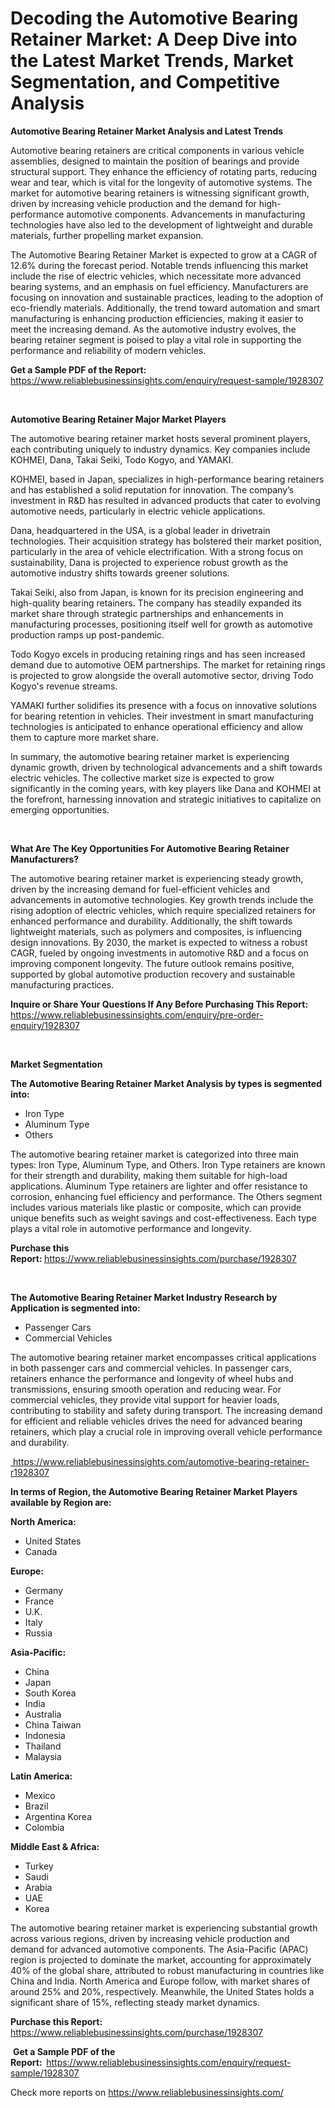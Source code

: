 <p><h1>Decoding the Automotive Bearing Retainer Market: A Deep Dive into the Latest Market Trends, Market Segmentation, and Competitive Analysis</h1></p><p><strong>Automotive Bearing Retainer Market Analysis and Latest Trends</strong></p>
<p><p>Automotive bearing retainers are critical components in various vehicle assemblies, designed to maintain the position of bearings and provide structural support. They enhance the efficiency of rotating parts, reducing wear and tear, which is vital for the longevity of automotive systems. The market for automotive bearing retainers is witnessing significant growth, driven by increasing vehicle production and the demand for high-performance automotive components. Advancements in manufacturing technologies have also led to the development of lightweight and durable materials, further propelling market expansion.</p><p>The Automotive Bearing Retainer Market is expected to grow at a CAGR of 12.6% during the forecast period. Notable trends influencing this market include the rise of electric vehicles, which necessitate more advanced bearing systems, and an emphasis on fuel efficiency. Manufacturers are focusing on innovation and sustainable practices, leading to the adoption of eco-friendly materials. Additionally, the trend toward automation and smart manufacturing is enhancing production efficiencies, making it easier to meet the increasing demand. As the automotive industry evolves, the bearing retainer segment is poised to play a vital role in supporting the performance and reliability of modern vehicles.</p></p>
<p><strong>Get a Sample PDF of the Report:&nbsp;</strong> <a href="https://www.reliablebusinessinsights.com/enquiry/request-sample/1928307?utm_campaign=96&utm_medium=2&utm_source=Github&utm_content=ia&utm_term=29032025&utm_id=automotive-bearing-retainer">https://www.reliablebusinessinsights.com/enquiry/request-sample/1928307</a></p>
<p>&nbsp;</p>
<p><strong>Automotive Bearing Retainer Major Market Players</strong></p>
<p><p>The automotive bearing retainer market hosts several prominent players, each contributing uniquely to industry dynamics. Key companies include KOHMEI, Dana, Takai Seiki, Todo Kogyo, and YAMAKI.</p><p>KOHMEI, based in Japan, specializes in high-performance bearing retainers and has established a solid reputation for innovation. The company’s investment in R&D has resulted in advanced products that cater to evolving automotive needs, particularly in electric vehicle applications.</p><p>Dana, headquartered in the USA, is a global leader in drivetrain technologies. Their acquisition strategy has bolstered their market position, particularly in the area of vehicle electrification. With a strong focus on sustainability, Dana is projected to experience robust growth as the automotive industry shifts towards greener solutions.</p><p>Takai Seiki, also from Japan, is known for its precision engineering and high-quality bearing retainers. The company has steadily expanded its market share through strategic partnerships and enhancements in manufacturing processes, positioning itself well for growth as automotive production ramps up post-pandemic.</p><p>Todo Kogyo excels in producing retaining rings and has seen increased demand due to automotive OEM partnerships. The market for retaining rings is projected to grow alongside the overall automotive sector, driving Todo Kogyo's revenue streams.</p><p>YAMAKI further solidifies its presence with a focus on innovative solutions for bearing retention in vehicles. Their investment in smart manufacturing technologies is anticipated to enhance operational efficiency and allow them to capture more market share.</p><p>In summary, the automotive bearing retainer market is experiencing dynamic growth, driven by technological advancements and a shift towards electric vehicles. The collective market size is expected to grow significantly in the coming years, with key players like Dana and KOHMEI at the forefront, harnessing innovation and strategic initiatives to capitalize on emerging opportunities.</p></p>
<p>&nbsp;</p>
<p><strong>What Are The Key Opportunities For Automotive Bearing Retainer Manufacturers?</strong></p>
<p><p>The automotive bearing retainer market is experiencing steady growth, driven by the increasing demand for fuel-efficient vehicles and advancements in automotive technologies. Key growth trends include the rising adoption of electric vehicles, which require specialized retainers for enhanced performance and durability. Additionally, the shift towards lightweight materials, such as polymers and composites, is influencing design innovations. By 2030, the market is expected to witness a robust CAGR, fueled by ongoing investments in automotive R&D and a focus on improving component longevity. The future outlook remains positive, supported by global automotive production recovery and sustainable manufacturing practices.</p></p>
<p><strong>Inquire or Share Your Questions If Any Before Purchasing This Report:</strong> <a href="https://www.reliablebusinessinsights.com/enquiry/pre-order-enquiry/1928307?utm_campaign=96&utm_medium=2&utm_source=Github&utm_content=ia&utm_term=29032025&utm_id=automotive-bearing-retainer">https://www.reliablebusinessinsights.com/enquiry/pre-order-enquiry/1928307</a></p>
<p>&nbsp;</p>
<p><strong>Market Segmentation</strong></p>
<p><strong>The Automotive Bearing Retainer Market Analysis by types is segmented into:</strong></p>
<p><ul><li>Iron Type</li><li>Aluminum Type</li><li>Others</li></ul></p>
<p><p>The automotive bearing retainer market is categorized into three main types: Iron Type, Aluminum Type, and Others. Iron Type retainers are known for their strength and durability, making them suitable for high-load applications. Aluminum Type retainers are lighter and offer resistance to corrosion, enhancing fuel efficiency and performance. The Others segment includes various materials like plastic or composite, which can provide unique benefits such as weight savings and cost-effectiveness. Each type plays a vital role in automotive performance and longevity.</p></p>
<p><strong>Purchase this Report:&nbsp;</strong><a href="https://www.reliablebusinessinsights.com/purchase/1928307?utm_campaign=96&utm_medium=2&utm_source=Github&utm_content=ia&utm_term=29032025&utm_id=automotive-bearing-retainer">https://www.reliablebusinessinsights.com/purchase/1928307</a></p>
<p>&nbsp;</p>
<p><strong>The Automotive Bearing Retainer Market Industry Research by Application is segmented into:</strong></p>
<p><ul><li>Passenger Cars</li><li>Commercial Vehicles</li></ul></p>
<p><p>The automotive bearing retainer market encompasses critical applications in both passenger cars and commercial vehicles. In passenger cars, retainers enhance the performance and longevity of wheel hubs and transmissions, ensuring smooth operation and reducing wear. For commercial vehicles, they provide vital support for heavier loads, contributing to stability and safety during transport. The increasing demand for efficient and reliable vehicles drives the need for advanced bearing retainers, which play a crucial role in improving overall vehicle performance and durability.</p></p>
<p><a href="https://www.reliablebusinessinsights.com/automotive-bearing-retainer-r1928307?utm_campaign=96&utm_medium=2&utm_source=Github&utm_content=ia&utm_term=29032025&utm_id=automotive-bearing-retainer">&nbsp;https://www.reliablebusinessinsights.com/automotive-bearing-retainer-r1928307</a></p>
<p><strong>In terms of Region, the Automotive Bearing Retainer Market Players available by Region are:</strong></p>
<p>
    <p> <strong> North America: </strong>
        <ul>
            <li>United States</li>
            <li>Canada</li>
        </ul>
        </p> 
    <p> <strong> Europe: </strong>
        <ul>
            <li>Germany</li>
            <li>France</li>
            <li>U.K.</li>
            <li>Italy</li>
            <li>Russia</li>
        </ul>
        </p> 
    <p> <strong> Asia-Pacific: </strong>
        <ul>
            <li>China</li>
            <li>Japan</li>
            <li>South Korea</li>
            <li>India</li>
            <li>Australia</li>
            <li>China Taiwan</li>
            <li>Indonesia</li>
            <li>Thailand</li>
            <li>Malaysia</li>
        </ul>
        </p> 
    <p> <strong> Latin America: </strong>
        <ul>
            <li>Mexico</li>
            <li>Brazil</li>
            <li>Argentina Korea</li>
            <li>Colombia</li>
        </ul>
        </p> 
    <p> <strong> Middle East & Africa: </strong>
        <ul>
            <li>Turkey</li>
            <li>Saudi</li>
            <li>Arabia</li>
            <li>UAE</li>
            <li>Korea</li>
        </ul>
    </p>
    </p>
<p><p>The automotive bearing retainer market is experiencing substantial growth across various regions, driven by increasing vehicle production and demand for advanced automotive components. The Asia-Pacific (APAC) region is projected to dominate the market, accounting for approximately 40% of the global share, attributed to robust manufacturing in countries like China and India. North America and Europe follow, with market shares of around 25% and 20%, respectively. Meanwhile, the United States holds a significant share of 15%, reflecting steady market dynamics.</p></p>
<p><strong>Purchase this Report: </strong><a href="https://www.reliablebusinessinsights.com/purchase/1928307?utm_campaign=96&utm_medium=2&utm_source=Github&utm_content=ia&utm_term=29032025&utm_id=automotive-bearing-retainer">https://www.reliablebusinessinsights.com/purchase/1928307</a></p>
<p>&nbsp;<strong>Get a Sample PDF of the Report:&nbsp;&nbsp;</strong><a href="https://www.reliablebusinessinsights.com/enquiry/request-sample/1928307?utm_campaign=96&utm_medium=2&utm_source=Github&utm_content=ia&utm_term=29032025&utm_id=automotive-bearing-retainer">https://www.reliablebusinessinsights.com/enquiry/request-sample/1928307</a></p>
<p><strong></strong></p>
<p>Check more reports on <a href="https://www.reliablebusinessinsights.com/?utm_campaign=96&utm_medium=2&utm_source=Github&utm_content=ia&utm_term=29032025&utm_id=automotive-bearing-retainer">https://www.reliablebusinessinsights.com/</a></p>